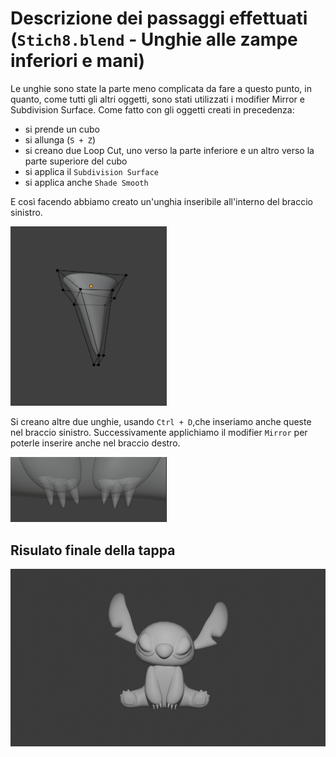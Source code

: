 # Descrizione dei passaggi effettuati (`Stich8.blend` - Unghie alle zampe inferiori e mani)

Le unghie sono state la parte meno complicata da fare a questo punto, in quanto, come tutti gli altri oggetti, sono stati utilizzati i modifier Mirror e Subdivision Surface.
Come fatto con gli oggetti creati in precedenza:
* si prende un cubo
* si allunga (`S + Z`)
* si creano due Loop Cut, uno verso la parte inferiore e un altro verso la parte superiore del cubo
* si applica il `Subdivision Surface`
* si applica anche `Shade Smooth`

E così facendo abbiamo creato un'unghia inseribile all'interno del braccio sinistro.

<img src = "../images/unghia.PNG" width = "250">

Si creano altre due unghie, usando `Ctrl + D`,che inseriamo anche queste nel braccio sinistro.
Successivamente applichiamo il modifier `Mirror` per poterle inserire anche nel braccio destro.

<img src = "../images/unghie.PNG" width = "250">


## Risulato finale della tappa

<img src = "../images/render-result-8.PNG">